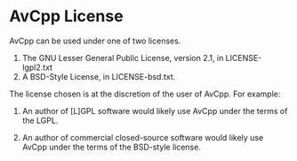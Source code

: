 AvCpp License
=============

AvCpp can be used under one of two licenses.

1. The GNU Lesser General Public License, version 2.1, in LICENSE-lgpl2.txt
2. A BSD-Style License, in LICENSE-bsd.txt.

The license chosen is at the discretion of the user of AvCpp. For example:
1. An author of [L]GPL software would likely use AvCpp under the terms of the
LGPL.

2. An author of commercial closed-source software would likely use AvCpp
under the terms of the BSD-style license.